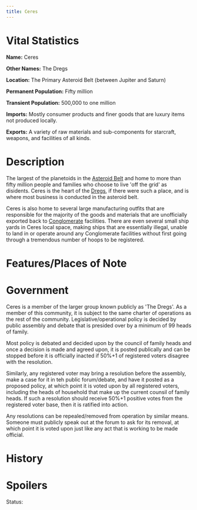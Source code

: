```yaml
---
title: Ceres
---
```


# Vital Statistics

**Name:** Ceres

**Other Names:** The Dregs

**Location:** The Primary Asteroid Belt (between Jupiter and Saturn)

**Permanent Population:** Fifty million

**Transient Population:** 500,000 to one million

**Imports:** Mostly consumer products and finer goods that are luxury items not
produced locally.

**Exports:** A variety of raw materials and sub-components for starcraft,
weapons, and facilities of all kinds.

# Description

The largest of the planetoids in the [Asteroid Belt](../asteroid_belt) and home
to more than fifty million people and families who choose to live 'off the grid'
as disidents.  Ceres is the heart of the [Dregs](../dregs), if there were such a
place, and is where most business is conducted in the asteroid belt.

Ceres is also home to several large manufacturing outfits that are responsible
for the majority of the goods and materials that are unofficially exported back
to [Conglomerate](../../corporations/the_conglomerate) facilities. There are
even several small ship yards in Ceres local space, making ships that are
essentially illegal, unable to land in or operate around any Conglomerate
facilities without first going through a tremendous number of hoops to be
registered.

# Features/Places of Note

# Government

Ceres is a member of the larger group known publicly as 'The Dregs'. As a member
of this community, it is subject to the same charter of operations as the rest
of the community. Legislative/operational policy is decided by public assembly
and debate that is presided over by a minimum of 99 heads of family.

Most policy is debated and decided upon by the council of family heads and once
a decision is made and agreed upon, it is posted publically and can be stopped
before it is officially inacted if 50%+1 of registered voters disagree with the
resolution.

Similarly, any registered voter may bring a resolution before the assembly, make
a case for it in teh public forum/debate, and have it posted as a proposed
policy, at which point it is voted upon by all registered voters, including the
heads of household that make up the current counsil of family heads. If such a
resolution should receive 50%+1 positive votes from the registered voter base,
then it is ratified into action.

Any resolutions can be repealed/removed from operation by similar means.
Someone must publicly speak out at the forum to ask for its removal, at which
point it is voted upon just like any act that is working to be made official.

# History

# Spoilers

Status:
